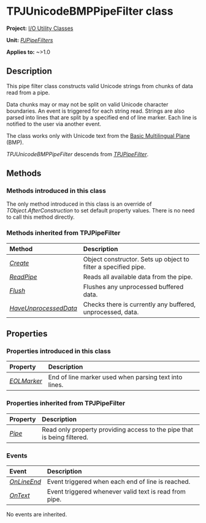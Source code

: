 # TPJUnicodeBMPPipeFilter class

**Project:** [I/O Utility Classes](../API.md)

**Unit:** [_PJPipeFilters_](./PJPipeFilters.md)

**Applies to:** ~>1.0

## Description

This pipe filter class constructs valid Unicode strings from chunks of data read from a pipe.

Data chunks may or may not be split on valid Unicode character boundaries. An event is triggered for each string read. Strings are also parsed into lines that are split by a specified end of line marker. Each line is notified to the user via another event.

The class works only with Unicode text from the [Basic Multilingual Plane](https://en.wikipedia.org/wiki/Basic_Multilingual_Plane#Basic_Multilingual_Plane.md) (BMP).

_TPJUnicodeBMPPipeFilter_ descends from [_TPJPipeFilter_](./TPJPipeFilter.md).

## Methods

### Methods introduced in this class

The only method introduced in this class is an override of _TObject.AfterConstruction_ to set default property values. There is no need to call this method directly.

### Methods inherited from TPJPipeFilter

| Method | Description |
|:-------|:------------|
| [_Create_](./TPJPipeFilter-Create.md) | Object constructor. Sets up object to filter a specified pipe. |
| [_ReadPipe_](./TPJUnicodeBMPPipeFilter-ReadPipe.md) | Reads all available data from the pipe. |
| [_Flush_](./TPJUnicodeBMPPipeFilter-Flush.md) | Flushes any unprocessed buffered data. |
| [_HaveUnprocessedData_](./TPJPipeFilter-HaveUnprocessedData.md) | Checks there is currently any buffered, unprocessed, data. |

## Properties

### Properties introduced in this class

| Property | Description |
|:---------|:------------|
| [_EOLMarker_](./TPJUnicodeBMPPipeFilter-EOLMarker.md) | End of line marker used when parsing text into lines. |

### Properties inherited from TPJPipeFilter

| Property | Description |
|:---------|:------------|
| [_Pipe_](./TPJPipeFilter-Pipe.md) | Read only property providing access to the pipe that is being filtered. |

### Events

| Event | Description |
|:------|:------------|
| [_OnLineEnd_](./TPJUnicodeBMPPipeFilter-OnLineEnd.md) | Event triggered when each end of line is reached. |
| [_OnText_](./TPJUnicodeBMPPipeFilter-OnText.md) | Event triggered whenever valid text is read from pipe. |

No events are inherited.
